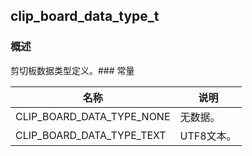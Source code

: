 ## clip\_board\_data\_type\_t
### 概述
剪切板数据类型定义。### 常量
<p id="clip_board_data_type_t_consts">

| 名称 | 说明 | 
| -------- | ------- | 
| CLIP\_BOARD\_DATA\_TYPE\_NONE | 无数据。 |
| CLIP\_BOARD\_DATA\_TYPE\_TEXT | UTF8文本。 |
